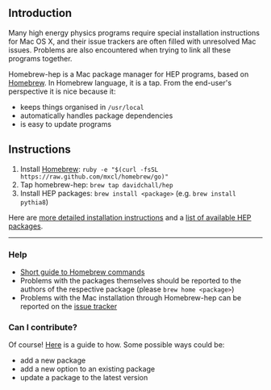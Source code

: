 ## Introduction
Many high energy physics programs require special installation instructions for Mac OS X, and their issue trackers are often filled with unresolved Mac issues. Problems are also encountered when trying to link all these programs together.

Homebrew-hep is a Mac package manager for HEP programs, based on [Homebrew](http://brew.sh/). In Homebrew language, it is a tap. From the end-user's perspective it is nice because it:
* keeps things organised in `/usr/local` 
* automatically handles package dependencies
* is easy to update programs

## Instructions
1. Install [Homebrew](http://brew.sh/): `ruby -e "$(curl -fsSL https://raw.github.com/mxcl/homebrew/go)"`
2. Tap homebrew-hep: `brew tap davidchall/hep`
3. Install HEP packages: `brew install <package>` (e.g. `brew install pythia8`)

Here are [more detailed installation instructions](https://github.com/davidchall/homebrew-hep/wiki/Detailed-installation-instructions) and a [list of available HEP packages](https://github.com/davidchall/homebrew-hep/wiki/List-of-packages).

***

### Help
* [Short guide to Homebrew commands](https://github.com/davidchall/homebrew-hep/wiki/Homebrew-guide)
* Problems with the packages themselves should be reported to the authors of the respective package (please `brew home <package>`)
* Problems with the Mac installation through Homebrew-hep can be reported on the [issue tracker](https://github.com/davidchall/homebrew-hep/issues)

### Can I contribute?
Of course! [Here](https://github.com/davidchall/homebrew-hep/wiki/How-to-contribute) is a guide to how. Some possible ways could be:
* add a new package
* add a new option to an existing package
* update a package to the latest version
